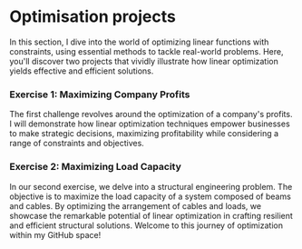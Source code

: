 # Optimisation projects
In this section, I dive into the world of optimizing linear functions with constraints, using essential methods to tackle real-world problems. Here, you'll discover two projects that vividly illustrate how linear optimization yields effective and efficient solutions.

### Exercise 1: Maximizing Company Profits

The first challenge revolves around the optimization of a company's profits. I will demonstrate how linear optimization techniques empower businesses to make strategic decisions, maximizing profitability while considering a range of constraints and objectives.

### Exercise 2: Maximizing Load Capacity

In our second exercise, we delve into a structural engineering problem. The objective is to maximize the load capacity of a system composed of beams and cables. By optimizing the arrangement of cables and loads, we showcase the remarkable potential of linear optimization in crafting resilient and efficient structural solutions. Welcome to this journey of optimization within my GitHub space!

